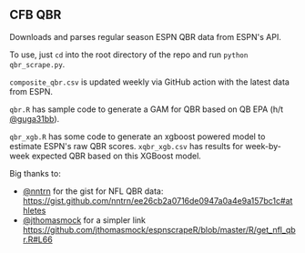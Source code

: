 CFB QBR
---

Downloads and parses regular season ESPN QBR data from ESPN's API.

To use, just `cd` into the root directory of the repo and run `python qbr_scrape.py`.

`composite_qbr.csv` is updated weekly via GitHub action with the latest data from ESPN.

`qbr.R` has sample code to generate a GAM for QBR based on QB EPA (h/t [@guga31bb](https://github.com/guga31bb)).

`qbr_xgb.R` has some code to generate an xgboost powered model to estimate ESPN's raw QBR scores. `xqbr_xgb.csv` has results for week-by-week expected QBR based on this XGBoost model.

Big thanks to:

* [@nntrn](https://github.com/nntrn) for the gist for NFL QBR data: https://gist.github.com/nntrn/ee26cb2a0716de0947a0a4e9a157bc1c#athletes
* [@jthomasmock](https://github.com/jthomasmock) for a simpler link https://github.com/jthomasmock/espnscrapeR/blob/master/R/get_nfl_qbr.R#L66


